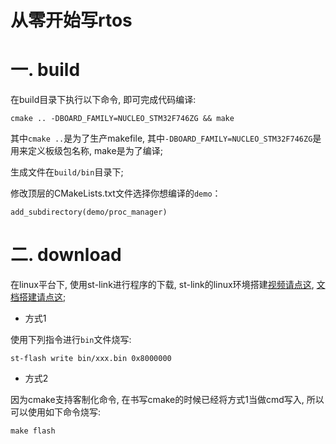# 从零开始写rtos

# 一. build

在build目录下执行以下命令, 即可完成代码编译:

```
cmake .. -DBOARD_FAMILY=NUCLEO_STM32F746ZG && make
```

其中`cmake ..`是为了生产makefile, 其中`-DBOARD_FAMILY=NUCLEO_STM32F746ZG`是用来定义板级包名称, make是为了编译;

生成文件在`build/bin`目录下; 

修改顶层的CMakeLists.txt文件选择你想编译的`demo`： 


```
add_subdirectory(demo/proc_manager)
```


# 二. download

在linux平台下, 使用st-link进行程序的下载, st-link的linux环境搭建[视频请点这](https://www.bilibili.com/video/av76683533), [文档搭建请点这](https://sourcelink.top/2019/11/22/stlink-driver-install/);


- 方式1

使用下列指令进行`bin`文件烧写:

```
st-flash write bin/xxx.bin 0x8000000
```

- 方式2

因为cmake支持客制化命令, 在书写cmake的时候已经将方式1当做cmd写入, 所以可以使用如下命令烧写: 

```
make flash
```
